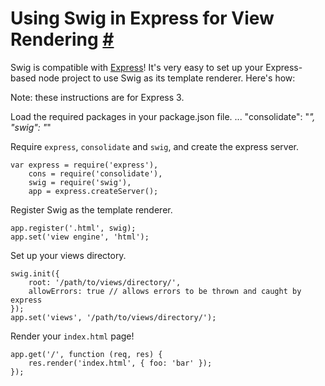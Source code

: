Using Swig in Express for View Rendering <a name="express" href="#express">#</a>
========================================

Swig is compatible with [Express][1]! It's very easy to set up your Express-based node project to use Swig as its template renderer. Here's how:

Note: these instructions are for Express 3.

Load the required packages in your package.json file.
    ...
    "consolidate": "*",
    "swig": "*"
    
Require `express`, `consolidate` and `swig`, and create the express server.

    var express = require('express'),
        cons = require('consolidate'),
        swig = require('swig'),
        app = express.createServer();

Register Swig as the template renderer.

    app.register('.html', swig);
    app.set('view engine', 'html');

Set up your views directory.

    swig.init({
        root: '/path/to/views/directory/',
        allowErrors: true // allows errors to be thrown and caught by express
    });
    app.set('views', '/path/to/views/directory/');

Render your `index.html` page!

    app.get('/', function (req, res) {
        res.render('index.html', { foo: 'bar' });
    });

[1]:http://expressjs.com/